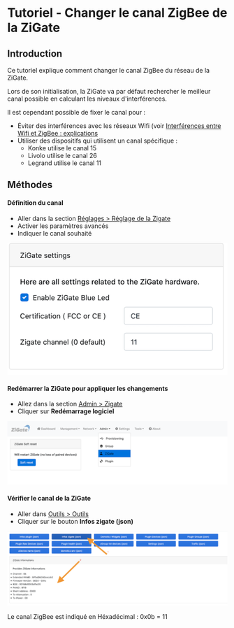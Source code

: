 # Tutoriel - Changer le canal ZigBee de la ZiGate


## Introduction

Ce tutoriel explique comment changer le canal ZigBee du réseau de la ZiGate.

Lors de son initialisation, la ZiGate va par défaut rechercher le meilleur canal possible en calculant les niveaux d'interférences.

Il est cependant possible de fixer le canal pour :
* Éviter des interférences avec les réseaux Wifi (voir [Interférences entre Wifi et ZigBee : explications](Info_ZigBee-et-Wifi.md)
* Utiliser des dispositifs qui utilisent un canal spécifique :
  * Konke utilise le canal 15
  * Livolo utilise le canal 26
  * Legrand utilise le canal 11

## Méthodes

#### Définition du canal

* Aller dans la section [Réglages > Réglage de la Zigate](WebUI_Reglages.md#r%C3%A9glages-de-la-zigate)
* Activer les paramètres avancés
* Indiquer le canal souhaité

![Settings channel](../Images/Channel_setting.png)

#### Redémarrer la ZiGate pour appliquer les changements

* Allez dans la section [Admin > Zigate](WebUI_Admin.md#zigate)
* Cliquer sur __Redémarrage logiciel__

![Restart Zigate](../Images/Restart_Zigate.png)


#### Vérifier le canal de la ZiGate

* Aller dans [Outils > Outils](WebUI_Outils.md#outils)
* Cliquer sur le bouton __Infos zigate (json)__

![Zigate Infos](../Images/Zigate_Infos.png)

Le canal ZigBee est indiqué en Héxadécimal : 0x0b = 11
